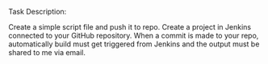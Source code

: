 Task Description:

Create a simple script file and push it to repo. Create a project in Jenkins connected to your GitHub repository. When a commit is made to your repo, automatically build must get triggered from Jenkins and the output must be shared to me via email.
